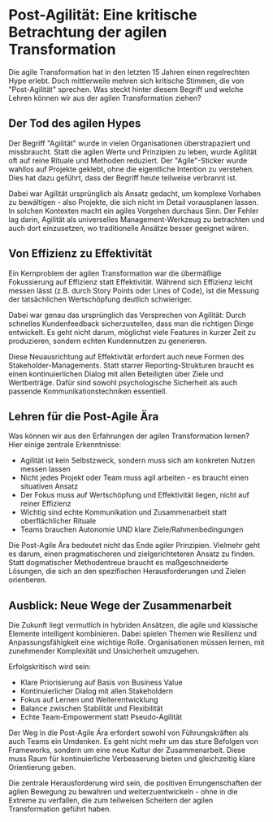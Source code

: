# Post-Agilität: Eine kritische Betrachtung der agilen Transformation

Die agile Transformation hat in den letzten 15 Jahren einen regelrechten Hype erlebt. Doch mittlerweile mehren sich kritische Stimmen, die von "Post-Agilität" sprechen. Was steckt hinter diesem Begriff und welche Lehren können wir aus der agilen Transformation ziehen?

## Der Tod des agilen Hypes

Der Begriff "Agilität" wurde in vielen Organisationen überstrapaziert und missbraucht. Statt die agilen Werte und Prinzipien zu leben, wurde Agilität oft auf reine Rituale und Methoden reduziert. Der "Agile"-Sticker wurde wahllos auf Projekte geklebt, ohne die eigentliche Intention zu verstehen. Dies hat dazu geführt, dass der Begriff heute teilweise verbrannt ist.

Dabei war Agilität ursprünglich als Ansatz gedacht, um komplexe Vorhaben zu bewältigen - also Projekte, die sich nicht im Detail vorausplanen lassen. In solchen Kontexten macht ein agiles Vorgehen durchaus Sinn. Der Fehler lag darin, Agilität als universelles Management-Werkzeug zu betrachten und auch dort einzusetzen, wo traditionelle Ansätze besser geeignet wären.

## Von Effizienz zu Effektivität 

Ein Kernproblem der agilen Transformation war die übermäßige Fokussierung auf Effizienz statt Effektivität. Während sich Effizienz leicht messen lässt (z.B. durch Story Points oder Lines of Code), ist die Messung der tatsächlichen Wertschöpfung deutlich schwieriger.

Dabei war genau das ursprünglich das Versprechen von Agilität: Durch schnelles Kundenfeedback sicherzustellen, dass man die richtigen Dinge entwickelt. Es geht nicht darum, möglichst viele Features in kurzer Zeit zu produzieren, sondern echten Kundennutzen zu generieren.

Diese Neuausrichtung auf Effektivität erfordert auch neue Formen des Stakeholder-Managements. Statt starrer Reporting-Strukturen braucht es einen kontinuierlichen Dialog mit allen Beteiligten über Ziele und Wertbeiträge. Dafür sind sowohl psychologische Sicherheit als auch passende Kommunikationstechniken essentiell.

## Lehren für die Post-Agile Ära

Was können wir aus den Erfahrungen der agilen Transformation lernen? Hier einige zentrale Erkenntnisse:

- Agilität ist kein Selbstzweck, sondern muss sich am konkreten Nutzen messen lassen
- Nicht jedes Projekt oder Team muss agil arbeiten - es braucht einen situativen Ansatz
- Der Fokus muss auf Wertschöpfung und Effektivität liegen, nicht auf reiner Effizienz
- Wichtig sind echte Kommunikation und Zusammenarbeit statt oberflächlicher Rituale
- Teams brauchen Autonomie UND klare Ziele/Rahmenbedingungen

Die Post-Agile Ära bedeutet nicht das Ende agiler Prinzipien. Vielmehr geht es darum, einen pragmatischeren und zielgerichteteren Ansatz zu finden. Statt dogmatischer Methodentreue braucht es maßgeschneiderte Lösungen, die sich an den spezifischen Herausforderungen und Zielen orientieren.

## Ausblick: Neue Wege der Zusammenarbeit

Die Zukunft liegt vermutlich in hybriden Ansätzen, die agile und klassische Elemente intelligent kombinieren. Dabei spielen Themen wie Resilienz und Anpassungsfähigkeit eine wichtige Rolle. Organisationen müssen lernen, mit zunehmender Komplexität und Unsicherheit umzugehen.

Erfolgskritisch wird sein:
- Klare Priorisierung auf Basis von Business Value
- Kontinuierlicher Dialog mit allen Stakeholdern  
- Fokus auf Lernen und Weiterentwicklung
- Balance zwischen Stabilität und Flexibilität
- Echte Team-Empowerment statt Pseudo-Agilität

Der Weg in die Post-Agile Ära erfordert sowohl von Führungskräften als auch Teams ein Umdenken. Es geht nicht mehr um das sture Befolgen von Frameworks, sondern um eine neue Kultur der Zusammenarbeit. Diese muss Raum für kontinuierliche Verbesserung bieten und gleichzeitig klare Orientierung geben.

Die zentrale Herausforderung wird sein, die positiven Errungenschaften der agilen Bewegung zu bewahren und weiterzuentwickeln - ohne in die Extreme zu verfallen, die zum teilweisen Scheitern der agilen Transformation geführt haben.